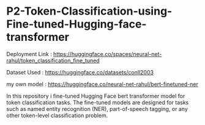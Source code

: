 # P2-Token-Classification-using-Fine-tuned-Hugging-face-transformer

Deployment Link : https://huggingface.co/spaces/neural-net-rahul/token_classification_fine_tuned

Dataset Used : https://huggingface.co/datasets/conll2003

my own model : https://huggingface.co/neural-net-rahul/bert-finetuned-ner

In this repository i fine-tuned Hugging Face bert transformer model for token classification tasks. The fine-tuned models are designed for tasks such as named entity recognition (NER), part-of-speech tagging, or any other token-level classification problem.
